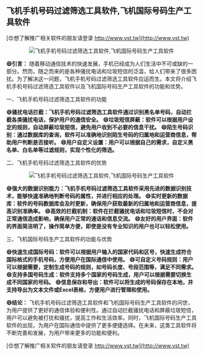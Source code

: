 ## **飞机手机号码过滤筛选工具软件,飞机国际号码生产工具软件**

[😍想了解推广相关软件的朋友请登录 http://www.vst.tw](http://www.vst.tw)

 <center><img src="https://vst.tw/MP4/tuiguang/png/0.png" alt="飞机手机号码过滤筛选工具软件,飞机国际号码生产工具软件"></center>

**😄引言：**
随着移动通信技术的快速发展，手机已经成为人们生活中不可或缺的一部分。然而，随之而来的是各种骚扰电话和垃圾短信的泛滥，给人们带来了很多困扰。为了解决这一问题，飞机手机号码过滤筛选工具软件应运而生。本文将介绍飞机手机号码过滤筛选工具软件以及飞机国际号码生产工具软件的功能和优势。

一、飞机手机号码过滤筛选工具软件的功能

**😄骚扰电话拦截：飞机手机号码过滤筛选工具软件通过识别黑名单号码，自动拦截各类骚扰电话，保护用户的通信安全。**
**😄垃圾短信屏蔽：软件可以根据用户设定的规则，自动屏蔽垃圾短信，避免用户收到不必要的信息干扰。**
**😄陌生号码识别：通过数据库的查询，软件可以准确地识别陌生号码的归属地和运营商信息，帮助用户判断是否接听。**
**😄用户自定义设置：用户可以根据自己的需求，自定义黑名单、白名单等过滤规则，实现个性化的筛选。**

二、飞机手机号码过滤筛选工具软件的优势

 <center><img src="https://vst.tw/MP4/tuiguang/png/4.png" alt="飞机手机号码过滤筛选工具软件,飞机国际号码生产工具软件"></center>

**😄强大的数据识别能力：飞机手机号码过滤筛选工具软件采用先进的数据识别技术，能够快速准确地判断号码的属性，并进行相应的处理。**
**😄实时更新的数据库：软件的号码数据库会及时更新，确保用户获取最新的归属地和运营商信息，提高识别准确率。**
**😄高效的拦截机制：软件在拦截骚扰电话和垃圾短信时，不会对正常通信造成影响，确保用户正常的通话和信息交流。**
**😄友好的用户界面：软件的界面简洁明了，操作简单方便，即使是没有专业知识的用户也可以轻松使用。**

三、飞机国际号码生产工具软件的功能与优势

**😄快速生成国际号码：软件可以根据用户输入的国家代码和区号，快速生成符合国际格式的手机号码，方便用户在国际通信中使用。**
**😄可自定义号码规则：用户可以根据需要，定制生成号码的规则，如号码长度、号段范围等，满足不同需求。**
**😄支持多国号码生成：软件支持多个国家的号码生成，用户可以根据需要切换生成不同国家的号码。**
**😄信息保存和导出：软件可以将生成的号码保存在本地，并支持导出为文本文件或Excel表格，方便用户进行管理和使用。**

**😄结论：**
飞机手机号码过滤筛选工具软件和飞机国际号码生产工具软件的问世，为用户提供了更好的通信体验和便利性。通过自动拦截骚扰电话和屏蔽垃圾短信，用户可以避免被打扰和骚扰，提高工作和生活效率。同时，飞机国际号码生产工具软件的出现，为用户在国际通信中提供了更多便捷选择。在未来，这类工具软件将不断完善和发展，为用户带来更多的功能和便利。

[😍想了解推广相关软件的朋友请登录 http://www.vst.tw](http://www.vst.tw)



